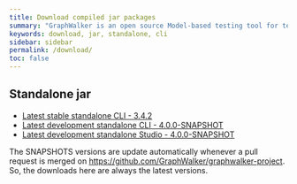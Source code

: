```yaml
---
title: Download compiled jar packages
summary: "GraphWalker is an open source Model-based testing tool for test automation. This pages contains links to download the GraphWalker standalone jar. Both the latest released and development version."
keywords: download, jar, standalone, cli
sidebar: sidebar
permalink: /download/
toc: false
---
```


## Standalone jar
* [Latest stable standalone CLI - 3.4.2](/content/archive/graphwalker-cli-3.4.2.jar)
* [Latest development standalone CLI - 4.0.0-SNAPSHOT](https://bintray.com/graphwalker/graphwalker/download_file?file_path=SNAPSHOTS%2Fgraphwalker-cli-4.0.0-SNAPSHOT.jar)
* [Latest development standalone Studio - 4.0.0-SNAPSHOT](https://bintray.com/graphwalker/graphwalker/download_file?file_path=SNAPSHOTS%2Fgraphwalker-studio-4.0.0-SNAPSHOT.jar)

The SNAPSHOTS versions are update automatically whenever a pull request is merged on https://github.com/GraphWalker/graphwalker-project. So, the downloads here are always the latest versions.
